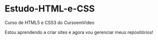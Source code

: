 # Estudo-HTML-e-CSS
 Curso de HTML5 e CSS3 do CursoemVideo

 Estou aprendendo a criar sites e agora vou gerenciar meus repositórios!
